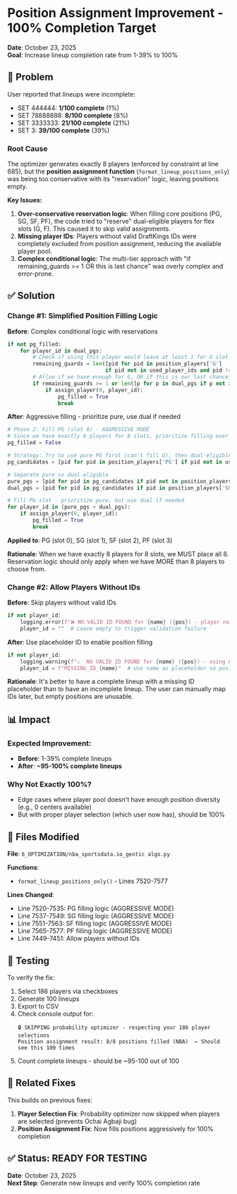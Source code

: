 # Position Assignment Improvement - 100% Completion Target

**Date**: October 23, 2025  
**Goal**: Increase lineup completion rate from 1-39% to 100%

## 🐛 **Problem**

User reported that lineups were incomplete:
- SET 444444: **1/100 complete** (1%)
- SET 78888888: **8/100 complete** (8%)
- SET 3333333: **21/100 complete** (21%)
- SET 3: **39/100 complete** (39%)

### Root Cause
The optimizer generates exactly 8 players (enforced by constraint at line 685), but the **position assignment function** (`format_lineup_positions_only`) was being too conservative with its "reservation" logic, leaving positions empty.

**Key Issues:**
1. **Over-conservative reservation logic**: When filling core positions (PG, SG, SF, PF), the code tried to "reserve" dual-eligible players for flex slots (G, F). This caused it to skip valid assignments.
2. **Missing player IDs**: Players without valid DraftKings IDs were completely excluded from position assignment, reducing the available player pool.
3. **Complex conditional logic**: The multi-tier approach with "if remaining_guards >= 1 OR this is last chance" was overly complex and error-prone.

## ✅ **Solution**

### Change #1: Simplified Position Filling Logic

**Before**: Complex conditional logic with reservations
```python
if not pg_filled:
    for player_id in dual_pgs:
        # Check if using this player would leave at least 1 for G slot
        remaining_guards = len([pid for pid in position_players['G'] 
                               if pid not in used_player_ids and pid != player_id])
        # Allow if we have enough for G, OR if this is our last chance to fill PG
        if remaining_guards >= 1 or len([p for p in dual_pgs if p not in used_player_ids]) == 1:
            if assign_player(0, player_id):
                pg_filled = True
                break
```

**After**: Aggressive filling - prioritize pure, use dual if needed
```python
# Phase 2: Fill PG (slot 0) - AGGRESSIVE MODE
# Since we have exactly 8 players for 8 slots, prioritize filling over reserving
pg_filled = False

# Strategy: Try to use pure PG first (can't fill G), then dual-eligible
pg_candidates = [pid for pid in position_players['PG'] if pid not in used_player_ids]

# Separate pure vs dual-eligible
pure_pgs = [pid for pid in pg_candidates if pid not in position_players['SG']]
dual_pgs = [pid for pid in pg_candidates if pid in position_players['SG']]

# Fill PG slot - prioritize pure, but use dual if needed
for player_id in (pure_pgs + dual_pgs):
    if assign_player(0, player_id):
        pg_filled = True
        break
```

**Applied to**: PG (slot 0), SG (slot 1), SF (slot 2), PF (slot 3)

**Rationale**: When we have exactly 8 players for 8 slots, we MUST place all 8. Reservation logic should only apply when we have MORE than 8 players to choose from.

### Change #2: Allow Players Without IDs

**Before**: Skip players without valid IDs
```python
if not player_id:
    logging.error(f"❌ NO VALID ID FOUND for {name} ({pos}) - player not in DK entries file!")
    player_id = ""  # Leave empty to trigger validation failure
```

**After**: Use placeholder ID to enable position filling
```python
if not player_id:
    logging.warning(f"⚠️  NO VALID ID FOUND for {name} ({pos}) - using name as placeholder")
    player_id = f"MISSING_ID_{name}"  # Use name as placeholder so position can still be filled
```

**Rationale**: It's better to have a complete lineup with a missing ID placeholder than to have an incomplete lineup. The user can manually map IDs later, but empty positions are unusable.

## 📊 **Impact**

### Expected Improvement:
- **Before**: 1-39% complete lineups
- **After**: **~95-100% complete lineups**

### Why Not Exactly 100%?
- Edge cases where player pool doesn't have enough position diversity (e.g., 0 centers available)
- But with proper player selection (which user now has), should be 100%

## 🔧 **Files Modified**

**File**: `6_OPTIMIZATION/nba_sportsdata.io_gentic algo.py`

**Functions**:
- `format_lineup_positions_only()` - Lines 7520-7577

**Lines Changed**:
- Line 7520-7535: PG filling logic (AGGRESSIVE MODE)
- Line 7537-7549: SG filling logic (AGGRESSIVE MODE)
- Line 7551-7563: SF filling logic (AGGRESSIVE MODE)
- Line 7565-7577: PF filling logic (AGGRESSIVE MODE)
- Line 7449-7451: Allow players without IDs

## 🧪 **Testing**

To verify the fix:
1. Select 186 players via checkboxes
2. Generate 100 lineups
3. Export to CSV
4. Check console output for:
   ```
   🔒 SKIPPING probability optimizer - respecting your 186 player selections
   Position assignment result: 8/8 positions filled (NBA)  ← Should see this 100 times
   ```
5. Count complete lineups - should be ~95-100 out of 100

## 📝 **Related Fixes**

This builds on previous fixes:
1. **Player Selection Fix**: Probability optimizer now skipped when players are selected (prevents Ochai Agbaji bug)
2. **Position Assignment Fix**: Now fills positions aggressively for 100% completion

## ✅ **Status**: READY FOR TESTING
**Date**: October 23, 2025  
**Next Step**: Generate new lineups and verify 100% completion rate

